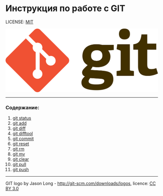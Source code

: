 # Инструкция по работе с GIT

LICENSE:  [MIT](./license.md)

![git-logo](./assets/git-logo.png)

---


### Содержание:
1. [git status](./status.md)
2. [git add](./add.md)
3. [git diff](./diff.md)
4. [git difftool](./difftool.md)
5. [git commit](./commit.md)
6. [git reset](./reset.md)
7. [git rm](./rm.md)
8. [git mv](./mv.md)
9. [git clear](./clear.md)
10. [git pull](./pull)
11. [git push](./push.md)


---

GIT logo by Jason Long - http://git-scm.com/downloads/logos, licence: [CC BY 3.0](https://creativecommons.org/licenses/by/3.0/)
